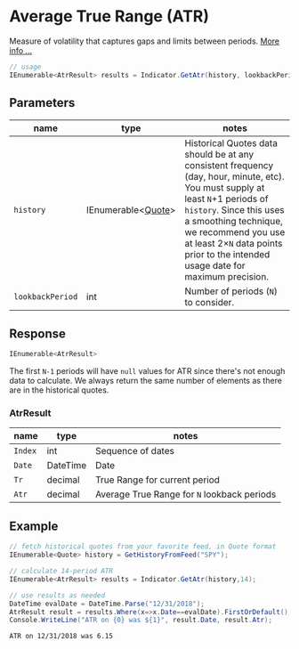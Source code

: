 ﻿# Average True Range (ATR)

Measure of volatility that captures gaps and limits between periods.
[More info ...](https://school.stockcharts.com/doku.php?id=technical_indicators:average_true_range_atr)

```csharp
// usage
IEnumerable<AtrResult> results = Indicator.GetAtr(history, lookbackPeriod);  
```

## Parameters

| name | type | notes
| -- |-- |--
| `history` | IEnumerable\<[Quote](/GUIDE.md#Quote)\> | Historical Quotes data should be at any consistent frequency (day, hour, minute, etc).  You must supply at least `N`+1 periods of `history`.  Since this uses a smoothing technique, we recommend you use at least 2×`N` data points prior to the intended usage date for maximum precision.
| `lookbackPeriod` | int | Number of periods (`N`) to consider.

## Response

```csharp
IEnumerable<AtrResult>
```

The first `N-1` periods will have `null` values for ATR since there's not enough data to calculate.  We always return the same number of elements as there are in the historical quotes.

### AtrResult

| name | type | notes
| -- |-- |--
| `Index` | int | Sequence of dates
| `Date` | DateTime | Date
| `Tr` | decimal | True Range for current period
| `Atr` | decimal | Average True Range for `N` lookback periods

## Example

```csharp
// fetch historical quotes from your favorite feed, in Quote format
IEnumerable<Quote> history = GetHistoryFromFeed("SPY");

// calculate 14-period ATR
IEnumerable<AtrResult> results = Indicator.GetAtr(history,14);

// use results as needed
DateTime evalDate = DateTime.Parse("12/31/2018");
AtrResult result = results.Where(x=>x.Date==evalDate).FirstOrDefault();
Console.WriteLine("ATR on {0} was ${1}", result.Date, result.Atr);
```

```bash
ATR on 12/31/2018 was 6.15
```
